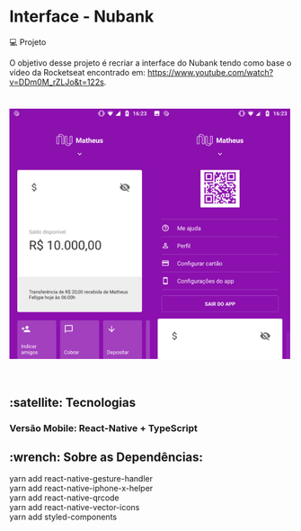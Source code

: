 # Interface - Nubank


💻 Projeto

O objetivo desse projeto é recriar a interface do Nubank tendo como base o vídeo da Rocketseat encontrado em: https://www.youtube.com/watch?v=DDm0M_rZLJo&t=122s.


<h1 >
    <img alt="front" src=".github/front.png" width="250px" align="left"/>
    <img alt="menu" src=".github/menu.png" width=250px" align="center">
</h1>
</h1>

<br/>

<h2><strong>:satellite: Tecnologias</strong></h2>
<h3>Versão Mobile: React-Native + TypeScript</h3>

<h2>:wrench: Sobre as Dependências:</h2>
yarn add react-native-gesture-handler <br/>
yarn add react-native-iphone-x-helper <br/>
yarn add react-native-qrcode <br/>
yarn add react-native-vector-icons <br/>
yarn add styled-components <br/>

